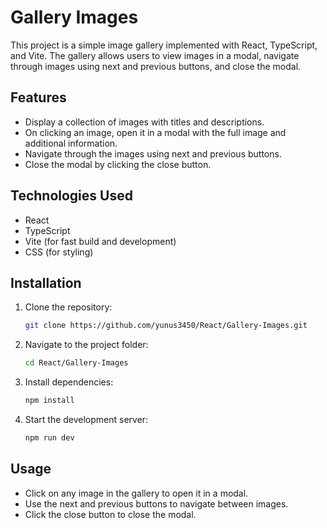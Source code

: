 # Gallery Images

This project is a simple image gallery implemented with React, TypeScript, and Vite. The gallery allows users to view images in a modal, navigate through images using next and previous buttons, and close the modal.

## Features
- Display a collection of images with titles and descriptions.
- On clicking an image, open it in a modal with the full image and additional information.
- Navigate through the images using next and previous buttons.
- Close the modal by clicking the close button.

## Technologies Used
- React
- TypeScript
- Vite (for fast build and development)
- CSS (for styling)

## Installation

1. Clone the repository:
   ```bash
   git clone https://github.com/yunus3450/React/Gallery-Images.git

2. Navigate to the project folder:
    ```bash
    cd React/Gallery-Images

4.  Install dependencies:
    ```bash
    npm install

5. Start the development server: 
    ```bash
   npm run dev

## Usage

- Click on any image in the gallery to open it in a modal.
- Use the next and previous buttons to navigate between images.
- Click the close button to close the modal.



  
  

